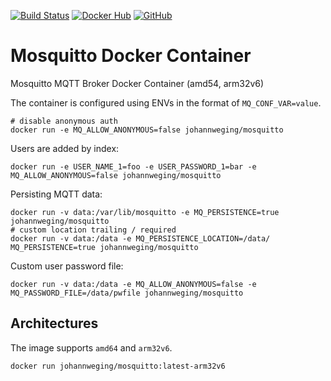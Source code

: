 [![Build Status](https://ci.sysexit.com/api/badges/JohannWeging/docker-mosquitto/status.svg)](https://ci.sysexit.com/JohannWeging/docker-mosquitto) [![Docker Hub](https://img.shields.io/badge/docker-container-blue.svg?longCache=true&style=flat-square)](https://hub.docker.com/r/johannweging/mosquitto) [![GitHub](https://img.shields.io/badge/github-repo-blue.svg?longCache=true&style=flat-square)](https://github.com/JohannWeging/docker-mosquitto)
# Mosquitto Docker Container
Mosquitto MQTT Broker Docker Container (amd54, arm32v6)

The container is configured using ENVs in the format of `MQ_CONF_VAR=value`.

```
# disable anonymous auth
docker run -e MQ_ALLOW_ANONYMOUS=false johannweging/mosquitto
```

Users are added by index:
```
docker run -e USER_NAME_1=foo -e USER_PASSWORD_1=bar -e MQ_ALLOW_ANONYMOUS=false johannweging/mosquitto
```

Persisting MQTT data:
```
docker run -v data:/var/lib/mosquitto -e MQ_PERSISTENCE=true johannweging/mosquitto
# custom location trailing / required
docker run -v data:/data -e MQ_PERSISTENCE_LOCATION=/data/ MQ_PERSISTENCE=true johannweging/mosquitto
```

Custom user password file:
```
docker run -v data:/data -e MQ_ALLOW_ANONYMOUS=false -e MQ_PASSWORD_FILE=/data/pwfile johannweging/mosquitto
```

## Architectures
The image supports `amd64` and `arm32v6`.
```
docker run johannweging/mosquitto:latest-arm32v6
```

